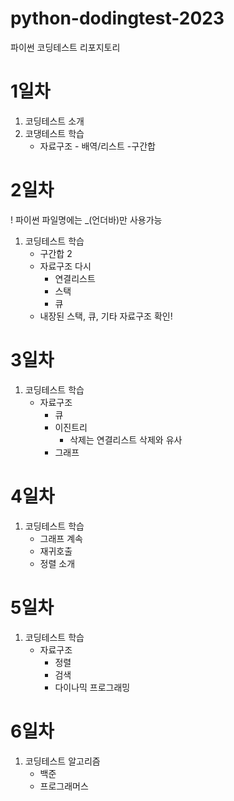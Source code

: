 # python-dodingtest-2023
파이썬 코딩테스트 리포지토리

# 1일차
1. 코딩테스트 소개
2. 코댕테스트 학습
    - 자료구조 - 배역/리스트
    -구간합

# 2일차
! 파이썬 파일명에는 _(언더바)만 사용가능

1. 코딩테스트 학습
    - 구간합 2
    - 자료구조 다시
        - 연결리스트
        - 스택
        - 큐
    - 내장된 스택, 큐, 기타 자료구조 확인!

# 3일차
1. 코딩테스트 학습
    - 자료구조
        - 큐
        - 이진트리
            - 삭제는 연결리스트 삭제와 유사
        - 그래프
# 4일차
1. 코딩테스트 학습
    - 그래프 계속
    - 재귀호출
    - 정렬 소개

# 5일차
1. 코딩테스트 학습
    - 자료구조
        - 정렬
        - 검색
        - 다이나믹 프로그래밍

# 6일차
1. 코딩테스트 알고리즘
    - 백준   
    - 프로그래머스


